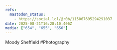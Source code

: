 ```yaml
---
refs:
  mastodon_status:
    - https://social.lol/@r0b/115067695294291037
date: 2025-08-21T16:28:10.406Z
media: ["654", "655", "656"]
---
```


Moody Sheffield #Photography
